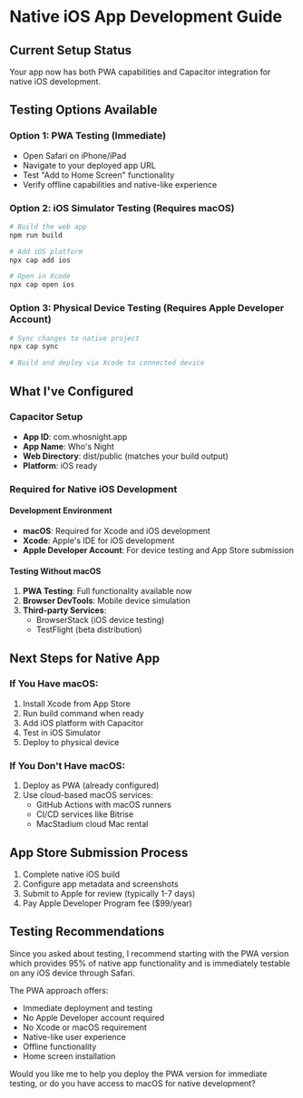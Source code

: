 # Native iOS App Development Guide

## Current Setup Status
Your app now has both PWA capabilities and Capacitor integration for native iOS development.

## Testing Options Available

### Option 1: PWA Testing (Immediate)
- Open Safari on iPhone/iPad
- Navigate to your deployed app URL
- Test "Add to Home Screen" functionality
- Verify offline capabilities and native-like experience

### Option 2: iOS Simulator Testing (Requires macOS)
```bash
# Build the web app
npm run build

# Add iOS platform
npx cap add ios

# Open in Xcode
npx cap open ios
```

### Option 3: Physical Device Testing (Requires Apple Developer Account)
```bash
# Sync changes to native project
npx cap sync

# Build and deploy via Xcode to connected device
```

## What I've Configured

### Capacitor Setup
- **App ID**: com.whosnight.app
- **App Name**: Who's Night
- **Web Directory**: dist/public (matches your build output)
- **Platform**: iOS ready

### Required for Native iOS Development

#### Development Environment
- **macOS**: Required for Xcode and iOS development
- **Xcode**: Apple's IDE for iOS development
- **Apple Developer Account**: For device testing and App Store submission

#### Testing Without macOS
1. **PWA Testing**: Full functionality available now
2. **Browser DevTools**: Mobile device simulation
3. **Third-party Services**: 
   - BrowserStack (iOS device testing)
   - TestFlight (beta distribution)

## Next Steps for Native App

### If You Have macOS:
1. Install Xcode from App Store
2. Run build command when ready
3. Add iOS platform with Capacitor
4. Test in iOS Simulator
5. Deploy to physical device

### If You Don't Have macOS:
1. Deploy as PWA (already configured)
2. Use cloud-based macOS services:
   - GitHub Actions with macOS runners
   - CI/CD services like Bitrise
   - MacStadium cloud Mac rental

## App Store Submission Process
1. Complete native iOS build
2. Configure app metadata and screenshots
3. Submit to Apple for review (typically 1-7 days)
4. Pay Apple Developer Program fee ($99/year)

## Testing Recommendations
Since you asked about testing, I recommend starting with the PWA version which provides 95% of native app functionality and is immediately testable on any iOS device through Safari.

The PWA approach offers:
- Immediate deployment and testing
- No Apple Developer account required
- No Xcode or macOS requirement
- Native-like user experience
- Offline functionality
- Home screen installation

Would you like me to help you deploy the PWA version for immediate testing, or do you have access to macOS for native development?
